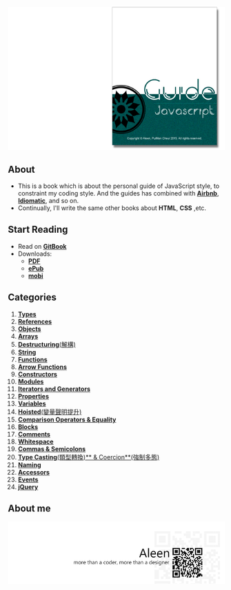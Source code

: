 <a href="https://www.gitbook.com/read/book/aleen42/javascript" target="_blank"><img src="./cover_read.jpg"></a>

## About
- This is a book which is about the personal guide of JavaScript style, to constraint my coding style. And the guides has combined with [**Airbnb**](https://github.com/airbnb/javascript#types), [**Idiomatic**](https://github.com/rwaldron/idiomatic.js), and so on.
- Continually, I'll write the same other books about **HTML**, **CSS** ,etc.

## Start Reading

- Read on [**GitBook**](https://www.gitbook.com/read/book/aleen42/javascript)
- Downloads:
    - [**PDF**](https://www.gitbook.com/download/pdf/book/aleen42/javascript)
    - [**ePub**](https://www.gitbook.com/download/epub/book/aleen42/javascript)
    - [**mobi**](https://www.gitbook.com/download/mobi/book/aleen42/javascript)

## Categories

1. [**Types**](./types/types.md)
2. [**References**](./references/references.md)
3. [**Objects**](./objects/objects.md)
4. [**Arrays**](./arrays/arrays.md)
5. [**Destructuring**(解構)](./destructuring/destructuring.md)
6. [**String**](./string/string.md)
7. [**Functions**](./functions/functions.md)
8. [**Arrow Functions**](./arrowFunctions/arrowFunctions.md)
9. [**Constructors**](./constructors/constructors.md)
10. [**Modules**](./modules/modules.md)
11. [**Iterators and Generators**](./iteratorGenerator/iteratorGenerator.md)
12. [**Properties**](./properties/properties.md)
13. [**Variables**](./variables/variables.md)
14. [**Hoisted**(變量聲明提升)](./hoisted/hoisted.md)
15. [**Comparison Operators & Equality**](./comparison/comparison.md)
16. [**Blocks**](./blocks/blocks.md)
17. [**Comments**](./comment/comment.md)
18. [**Whitespace**](./whitespace/whitespace.md)
19. [**Commas & Semicolons**](./commasSemicolons/commasSemicolons.md)
20. [**Type Casting**(類型轉換)** & Coercion**(強制多態)](./typeCastingCoerion/typeCastingCoerion.md)
21. [**Naming**](./naming/naming.md)
22. [**Accessors**](./accessors/accessors.md)
23. [**Events**](./events/events.md)
24. [**jQuery**](./jquery/jquery.md)

## About me
<a href="http://aleen42.github.io/" target="_blank" ><img src="./pic/tail.gif"></a>
